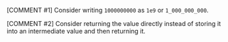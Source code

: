 [COMMENT #1]
Consider writing `1000000000` as `1e9` or `1_000_000_000`.

[COMMENT #2]
Consider returning the value directly instead of storing it into an intermediate value and then returning it.